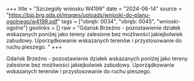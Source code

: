 +++
title = "Szczegóły wniosku W4199"
date = "2024-06-14"
source = "https://bip.brg.gda.pl/images/uploads/wnioski-do-planu-ogolnego/w4199.pdf"
tags = ["obręb: 0034", "obręb: 0045", "wnioski-ogolne"]
geolinks = []
raw = "Gdańsk Brzeźno - pozostawienie działek wskazanych poniżej jako tereny zalesione bez możliwości jakiejkolwiek zabudowy. Uporządkowanie wskazanych terenów i przystosowanie do ruchu pieszego. "
+++

Gdańsk Brzeźno - pozostawienie działek wskazanych poniżej jako tereny zalesione
bez możliwości jakiejkolwiek zabudowy. Uporządkowanie wskazanych terenów i przystosowanie
do ruchu pieszego.



